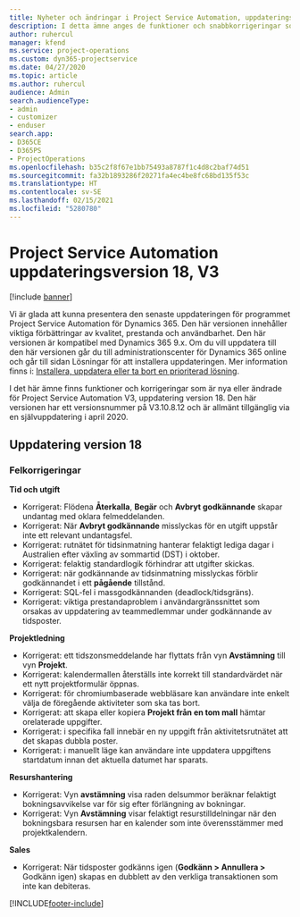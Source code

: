 ```yaml
---
title: Nyheter och ändringar i Project Service Automation, uppdateringsversion 18, V3
description: I detta ämne anges de funktioner och snabbkorrigeringar som finns tillgängliga i Project Service Automation, uppdateringsversion 18, V3.
author: ruhercul
manager: kfend
ms.service: project-operations
ms.custom: dyn365-projectservice
ms.date: 04/27/2020
ms.topic: article
ms.author: ruhercul
audience: Admin
search.audienceType:
- admin
- customizer
- enduser
search.app:
- D365CE
- D365PS
- ProjectOperations
ms.openlocfilehash: b35c2f8f67e1bb75493a8787f1c4d8c2baf74d51
ms.sourcegitcommit: fa32b1893286f20271fa4ec4be8fc68bd135f53c
ms.translationtype: HT
ms.contentlocale: sv-SE
ms.lasthandoff: 02/15/2021
ms.locfileid: "5280780"
---
```

# <a name="project-service-automation-update-release-18-v3"></a>Project Service Automation uppdateringsversion 18, V3

[!include [banner](../includes/psa-now-project-operations.md)]

Vi är glada att kunna presentera den senaste uppdateringen för programmet Project Service Automation för Dynamics 365. Den här versionen innehåller viktiga förbättringar av kvalitet, prestanda och användbarhet. Den här versionen är kompatibel med Dynamics 365 9.x. Om du vill uppdatera till den här versionen går du till administrationscenter för Dynamics 365 online och går till sidan Lösningar för att installera uppdateringen. Mer information finns i: [Installera, uppdatera eller ta bort en prioriterad lösning](https://docs.microsoft.com/power-platform/admin/install-remove-preferred-solution).

I det här ämne finns funktioner och korrigeringar som är nya eller ändrade för Project Service Automation V3, uppdatering version 18. Den här versionen har ett versionsnummer på V3.10.8.12 och är allmänt tillgänglig via en självuppdatering i april 2020.

## <a name="update-release-18"></a>Uppdatering version 18

### <a name="bug-fixes"></a>Felkorrigeringar

**Tid och utgift**

- Korrigerat: Flödena **Återkalla**, **Begär** och **Avbryt godkännande** skapar undantag med oklara felmeddelanden.
- Korrigerat: När **Avbryt godkännande** misslyckas för en utgift uppstår inte ett relevant undantagsfel.
- Korrigerat: rutnätet för tidsinmatning hanterar felaktigt lediga dagar i Australien efter växling av sommartid (DST) i oktober.
- Korrigerat: felaktig standardlogik förhindrar att utgifter skickas.
- Korrigerat: när godkännande av tidsinmatning misslyckas förblir godkännandet i ett **pågående** tillstånd.
- Korrigerat: SQL-fel i massgodkännanden (deadlock/tidsgräns).
- Korrigerat: viktiga prestandaproblem i användargränssnittet som orsakas av uppdatering av teammedlemmar under godkännande av tidsposter.

**Projektledning**

- Korrigerat: ett tidszonsmeddelande har flyttats från vyn **Avstämning** till vyn **Projekt**.
- Korrigerat: kalendermallen återställs inte korrekt till standardvärdet när ett nytt projektformulär öppnas.
- Korrigerat: för chromiumbaserade webbläsare kan användare inte enkelt välja de föregående aktiviteter som ska tas bort.
- Korrigerat: att skapa eller kopiera **Projekt från en tom mall** hämtar orelaterade uppgifter.
- Korrigerat: i specifika fall innebär en ny uppgift från aktivitetsrutnätet att det skapas dubbla poster.
- Korrigerat: i manuellt läge kan användare inte uppdatera uppgiftens startdatum innan det aktuella datumet har sparats.

**Resurshantering**

- Korrigerat: Vyn **avstämning** visa raden delsummor beräknar felaktigt bokningsavvikelse var för sig efter förlängning av bokningar.
- Korrigerat: Vyn **Avstämning** visar felaktigt resurstilldelningar när den bokningsbara resursen har en kalender som inte överensstämmer med projektkalendern.

**Sales**

- Korrigerat: När tidsposter godkänns igen (**Godkänn > Annullera >** Godkänn igen) skapas en dubblett av den verkliga transaktionen som inte kan debiteras.


[!INCLUDE[footer-include](../includes/footer-banner.md)]